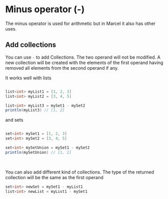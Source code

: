 # Minus operator (-)

The minus operator is used for arithmetic but in Marcel it also has other uses.

## Add collections

You can use `-` to add Collections. The two operand will not be modified. A new collection will be created with the elements 
of the first operand having removed all elements from the second operand if any.

It works well with lists

```groovy

list<int> myList1 = [1, 2, 3]
list<int> myList2 = [3, 4, 5]

list<int> myList3 = mySet1 - mySet2
println(myList3) // [1, 2]
```

and sets

```groovy

set<int> mySet1 = [1, 2, 3]
set<int> mySet2 = [3, 4, 5]

set<int> mySetUnion = mySet1 - mySet2
println(mySetUnion) // [1, 2]
```

<br/>

You can also add different kind of collections. The type of the returned collection will be the same as the first operand

```groovy
set<int> newSet = mySet1 - myList1
list<int> newList = myList1 - mySet1
```
